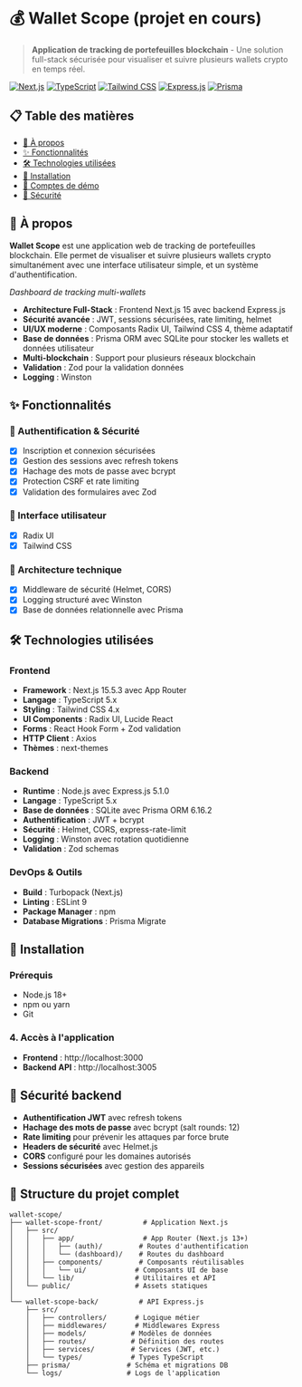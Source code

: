 # 💰 Wallet Scope (projet en cours)

> **Application de tracking de portefeuilles blockchain** - Une solution full-stack sécurisée pour visualiser et suivre plusieurs wallets crypto en temps réel.

[![Next.js](https://img.shields.io/badge/Next.js-15.5.3-black?style=flat-square&logo=next.js)](https://nextjs.org/)
[![TypeScript](https://img.shields.io/badge/TypeScript-5.x-blue?style=flat-square&logo=typescript)](https://www.typescriptlang.org/)
[![Tailwind CSS](https://img.shields.io/badge/Tailwind_CSS-4.x-38B2AC?style=flat-square&logo=tailwind-css)](https://tailwindcss.com/)
[![Express.js](https://img.shields.io/badge/Express.js-5.1.0-green?style=flat-square&logo=express)](https://expressjs.com/)
[![Prisma](https://img.shields.io/badge/Prisma-6.16.2-2D3748?style=flat-square&logo=prisma)](https://www.prisma.io/)

## 📋 Table des matières

- [🎯 À propos](#-à-propos)
- [✨ Fonctionnalités](#-fonctionnalités)
- [🛠️ Technologies utilisées](#️-technologies-utilisées)
- [🚀 Installation](#-installation)
- [🧪 Comptes de démo](#-comptes-de-démonstration)
- [🔐 Sécurité](#-sécurité)

## 🎯 À propos

**Wallet Scope** est une application web de tracking de portefeuilles blockchain. Elle permet de visualiser et suivre plusieurs wallets crypto simultanément avec une interface utilisateur simple, et un système d'authentification.


*Dashboard de tracking multi-wallets*

- **Architecture Full-Stack** : Frontend Next.js 15 avec backend Express.js
- **Sécurité avancée** : JWT, sessions sécurisées, rate limiting, helmet
- **UI/UX moderne** : Composants Radix UI, Tailwind CSS 4, thème adaptatif
- **Base de données** : Prisma ORM avec SQLite pour stocker les wallets et données utilisateur
- **Multi-blockchain** : Support pour plusieurs réseaux blockchain
- **Validation** : Zod pour la validation données
- **Logging** : Winston

## ✨ Fonctionnalités

### 🔐 Authentification & Sécurité
- [x] Inscription et connexion sécurisées
- [x] Gestion des sessions avec refresh tokens
- [x] Hachage des mots de passe avec bcrypt
- [x] Protection CSRF et rate limiting
- [x] Validation des formulaires avec Zod

### 💼 Interface utilisateur
- [x] Radix UI
- [x] Tailwind CSS

### 🔧 Architecture technique
- [x] Middleware de sécurité (Helmet, CORS)
- [x] Logging structuré avec Winston
- [x] Base de données relationnelle avec Prisma

## 🛠️ Technologies utilisées

### Frontend
- **Framework** : Next.js 15.5.3 avec App Router
- **Langage** : TypeScript 5.x
- **Styling** : Tailwind CSS 4.x
- **UI Components** : Radix UI, Lucide React
- **Forms** : React Hook Form + Zod validation
- **HTTP Client** : Axios
- **Thèmes** : next-themes

### Backend
- **Runtime** : Node.js avec Express.js 5.1.0
- **Langage** : TypeScript 5.x
- **Base de données** : SQLite avec Prisma ORM 6.16.2
- **Authentification** : JWT + bcrypt
- **Sécurité** : Helmet, CORS, express-rate-limit
- **Logging** : Winston avec rotation quotidienne
- **Validation** : Zod schemas

### DevOps & Outils
- **Build** : Turbopack (Next.js)
- **Linting** : ESLint 9
- **Package Manager** : npm
- **Database Migrations** : Prisma Migrate

## 🚀 Installation

### Prérequis
- Node.js 18+ 
- npm ou yarn
- Git

### 4. Accès à l'application
- **Frontend** : http://localhost:3000
- **Backend API** : http://localhost:3005


## 🔐 Sécurité backend

- **Authentification JWT** avec refresh tokens
- **Hachage des mots de passe** avec bcrypt (salt rounds: 12)
- **Rate limiting** pour prévenir les attaques par force brute
- **Headers de sécurité** avec Helmet.js
- **CORS** configuré pour les domaines autorisés
- **Sessions sécurisées** avec gestion des appareils


## 📁 Structure du projet complet

```
wallet-scope/
├── wallet-scope-front/          # Application Next.js
│   ├── src/
│   │   ├── app/                 # App Router (Next.js 13+)
│   │   │   ├── (auth)/         # Routes d'authentification
│   │   │   └── (dashboard)/    # Routes du dashboard
│   │   ├── components/         # Composants réutilisables
│   │   │   └── ui/            # Composants UI de base
│   │   └── lib/               # Utilitaires et API
│   └── public/                # Assets statiques
│
└── wallet-scope-back/          # API Express.js
    ├── src/
    │   ├── controllers/       # Logique métier
    │   ├── middlewares/       # Middlewares Express
    │   ├── models/           # Modèles de données
    │   ├── routes/           # Définition des routes
    │   ├── services/         # Services (JWT, etc.)
    │   └── types/            # Types TypeScript
    ├── prisma/              # Schéma et migrations DB
    └── logs/                # Logs de l'application
```